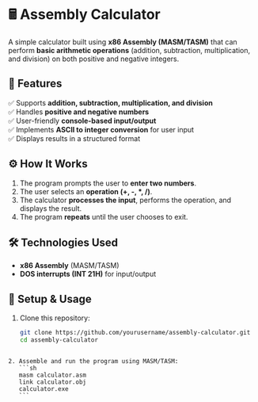 # 🖩 Assembly Calculator  

A simple calculator built using **x86 Assembly (MASM/TASM)** that can perform **basic arithmetic operations** (addition, subtraction, multiplication, and division) on both positive and negative integers.  

## 📌 Features  
✅ Supports **addition, subtraction, multiplication, and division**  
✅ Handles **positive and negative numbers**  
✅ User-friendly **console-based input/output**  
✅ Implements **ASCII to integer conversion** for user input  
✅ Displays results in a structured format  

## ⚙️ How It Works  
1. The program prompts the user to **enter two numbers**.  
2. The user selects an **operation (+, -, *, /)**.  
3. The calculator **processes the input**, performs the operation, and displays the result.  
4. The program **repeats** until the user chooses to exit.  

## 🛠 Technologies Used  
- **x86 Assembly** (MASM/TASM)  
- **DOS interrupts (INT 21H)** for input/output  

## 🚀 Setup & Usage  
1. Clone this repository:  
   ```sh
   git clone https://github.com/yourusername/assembly-calculator.git
   cd assembly-calculator
 ```

2. Assemble and run the program using MASM/TASM:
    ```sh 
    masm calculator.asm
    link calculator.obj
    calculator.exe
    ```

